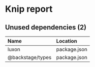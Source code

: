 # Knip report

## Unused dependencies (2)

| Name             | Location     |
|:-----------------|:-------------|
| luxon            | package.json |
| @backstage/types | package.json |

